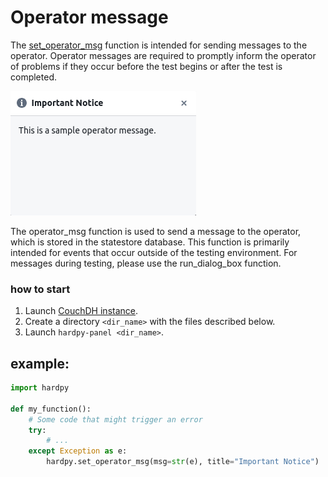 # Operator message

The [set_operator_msg](./../documentation/pytest_hardpy.md/#set_operator_msg) function is intended for sending messages to the operator.
Operator messages are required to promptly inform the operator of problems if they occur before the test begins or after the test is completed.

![operator_msg](../img/operator_msg.png)

The operator_msg function is used to send a message to the operator, which is stored in the statestore database. 
This function is primarily intended for events that occur outside of the testing environment. 
For messages during testing, please use the run_dialog_box function.

### how to start

1. Launch [CouchDH instance](../documentation/database.md#couchdb-instance).
2. Create a directory `<dir_name>` with the files described below.
3. Launch `hardpy-panel <dir_name>`.


## example:

```Python
import hardpy

def my_function():
    # Some code that might trigger an error
    try:
        # ...
    except Exception as e:
        hardpy.set_operator_msg(msg=str(e), title="Important Notice")
```

